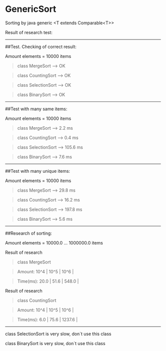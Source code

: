 # GenericSort

Sorting by java generic \<T extends Comparable\<T\>\>

Result of research test:

--------------------------------------------------

##Test. Checking of correct result:

Amount elements = 10000 items

>class MergeSort --> OK

>class CountingSort --> OK

>class SelectionSort --> OK

>class BinarySort --> OK
 
--------------------------------------------------

##Test with many same items:

Amount elements = 10000 items

>class MergeSort -->  2.2 ms

>class CountingSort -->  0.4 ms

>class SelectionSort --> 105.6 ms

>class BinarySort -->  7.6 ms

--------------------------------------------------

##Test with many unique items:

Amount elements = 10000 items

>class MergeSort --> 29.8 ms

>class CountingSort --> 16.2 ms

>class SelectionSort --> 197.8 ms

>class BinarySort -->  5.6 ms

--------------------------------------------------

##Research of sorting:

Amount elements = 10000.0 ... 1000000.0 items

Result of research

>class MergeSort

>Amount:   10^4 |   10^5 |   10^6 |

>Time(ms):   20.0 |   51.6 |  548.0 |


Result of research

>class CountingSort

>Amount:   10^4 |   10^5 |   10^6 |

>Time(ms):    6.0 |   75.6 | 1237.6 |

--------------------------------------------------


class SelectionSort is very slow, don`t use this class


class BinarySort is very slow, don`t use this class
